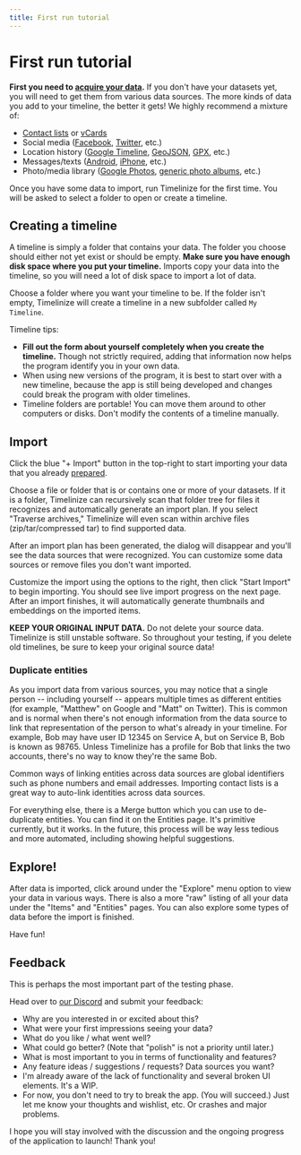 ```yaml
---
title: First run tutorial
---
```


First run tutorial
==================

**First you need to [acquire your data](/docs/data-preparation).** If you don't have your datasets yet, you will need to get them from various data sources. The more kinds of data you add to your timeline, the better it gets! We highly recommend a mixture of:

- [Contact lists](/docs/data-sources/contact-list) or [vCards](/docs/data-sources/vcard)
- Social media ([Facebook](/docs/data-sources/facebook), [Twitter](/docs/data-sources/x), etc.)
- Location history ([Google Timeline](/docs/data-sources/google-location-history), [GeoJSON](/docs/data-sources/geojson), [GPX](/docs/data-sources/gpx), etc.)
- Messages/texts ([Android](/docs/data-sources/android-text-messages), [iPhone](/docs/data-sources/iphone), etc.)
- Photo/media library ([Google Photos](/docs/data-sources/google-photos), [generic photo albums](/docs/data-sources/media), etc.)

Once you have some data to import, run Timelinize for the first time. You will be asked to select a folder to open or create a timeline.


## Creating a timeline

A timeline is simply a folder that contains your data. The folder you choose should either not yet exist or should be empty. **Make sure you have enough disk space where you put your timeline.** Imports copy your data into the timeline, so you will need a lot of disk space to import a lot of data.

Choose a folder where you want your timeline to be. If the folder isn't empty, Timelinize will create a timeline in a new subfolder called `My Timeline`.

Timeline tips:

- **Fill out the form about yourself completely when you create the timeline.** Though not strictly required, adding that information now helps the program identify you in your own data.
- When using new versions of the program, it is best to start over with a new timeline, because the app is still being developed and changes could break the program with older timelines.
- Timeline folders are portable! You can move them around to other computers or disks. Don't modify the contents of a timeline manually.

## Import

Click the blue "+ Import" button in the top-right to start importing your data that you already [prepared](/docs/data-preparation).

Choose a file or folder that is or contains one or more of your datasets. If it is a folder, Timelinize can recursively scan that folder tree for files it recognizes and automatically generate an import plan. If you select "Traverse archives," Timelinize will even scan within archive files (zip/tar/compressed tar) to find supported data.

After an import plan has been generated, the dialog will disappear and you'll see the data sources that were recognized. You can customize some data sources or remove files you don't want imported.

Customize the import using the options to the right, then click "Start Import" to begin importing. You should see live import progress on the next page. After an import finishes, it will automatically generate thumbnails and embeddings on the imported items.

**KEEP YOUR ORIGINAL INPUT DATA.** Do not delete your source data. Timelinize is still unstable software. So throughout your testing, if you delete old timelines, be sure to keep your original source data!

### Duplicate entities

As you import data from various sources, you may notice that a single person -- including yourself -- appears multiple times as different entities (for example, "Matthew" on Google and "Matt" on Twitter). This is common and is normal when there's not enough information from the data source to link that representation of the person to what's already in your timeline. For example, Bob may have user ID 12345 on Service A, but on Service B, Bob is known as 98765. Unless Timelinize has a profile for Bob that links the two accounts, there's no way to know they're the same Bob.

Common ways of linking entities across data sources are global identifiers such as phone numbers and email addresses. Importing contact lists is a great way to auto-link identities across data sources.

For everything else, there is a Merge button which you can use to de-duplicate entities. You can find it on the Entities page. It's primitive currently, but it works. In the future, this process will be way less tedious and more automated, including showing helpful suggestions.

## Explore!

After data is imported, click around under the "Explore" menu option to view your data in various ways. There is also a more "raw" listing of all your data under the "Items" and "Entities" pages. You can also explore some types of data before the import is finished.

Have fun!

## Feedback

This is perhaps the most important part of the testing phase.

Head over to [our Discord](https://discord.gg/C9dCnTW6qV) and submit your feedback:
- Why are you interested in or excited about this?
- What were your first impressions seeing your data?
- What do you like / what went well?
- What could go better? (Note that "polish" is not a priority until later.)
- What is most important to you in terms of functionality and features?
- Any feature ideas / suggestions / requests? Data sources you want?
- I'm already aware of the lack of functionality and several broken UI elements. It's a WIP.
- For now, you don't need to try to break the app. (You will succeed.) Just let me know your thoughts and wishlist, etc. Or crashes and major problems.

I hope you will stay involved with the discussion and the ongoing progress of the application to launch! Thank you!
